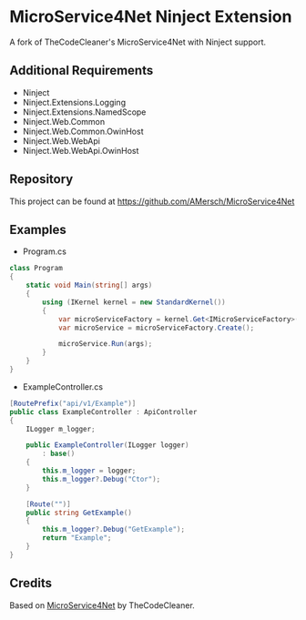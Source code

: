 MicroService4Net Ninject Extension
==================================
A fork of TheCodeCleaner's MicroService4Net with Ninject support. 

Additional Requirements
-----------------------
* Ninject
* Ninject.Extensions.Logging
* Ninject.Extensions.NamedScope
* Ninject.Web.Common
* Ninject.Web.Common.OwinHost
* Ninject.Web.WebApi
* Ninject.Web.WebApi.OwinHost

Repository
----------
This project can be found at https://github.com/AMersch/MicroService4Net

Examples
--------

* Program.cs
```C#
class Program
{
    static void Main(string[] args)
    {
        using (IKernel kernel = new StandardKernel())
        {
			var microServiceFactory = kernel.Get<IMicroServiceFactory>();
            var microService = microServiceFactory.Create();

            microService.Run(args);
        }
    }
}
```

* ExampleController.cs
```C#
[RoutePrefix("api/v1/Example")]
public class ExampleController : ApiController
{
    ILogger m_logger;

    public ExampleController(ILogger logger)
        : base()
    {
        this.m_logger = logger;
        this.m_logger?.Debug("Ctor");
    }

    [Route("")]
    public string GetExample()
    {
        this.m_logger?.Debug("GetExample");
        return "Example";
    }
}
```

Credits
-------
Based on [MicroService4Net](https://github.com/TheCodeCleaner/MicroService4Net) by TheCodeCleaner.
